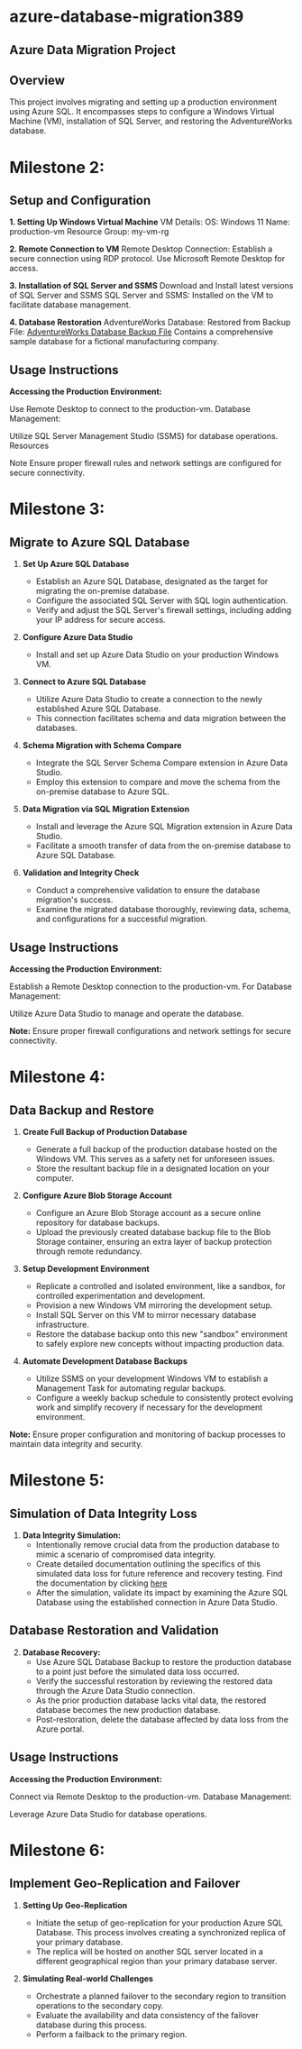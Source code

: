 # azure-database-migration389

## Azure Data Migration Project

## Overview

This project involves migrating and setting up a production environment using Azure SQL. It encompasses steps to configure a Windows Virtual Machine (VM), installation of SQL Server, and restoring the AdventureWorks database.

# Milestone 2:

## Setup and Configuration

**1. Setting Up Windows Virtual Machine**
VM Details:
OS: Windows 11
Name: production-vm
Resource Group: my-vm-rg

**2. Remote Connection to VM**
Remote Desktop Connection:
Establish a secure connection using RDP protocol.
Use Microsoft Remote Desktop for access.

**3. Installation of SQL Server and SSMS**
Download and Install latest versions of SQL Server and SSMS
SQL Server and SSMS:
Installed on the VM to facilitate database management.

**4. Database Restoration**
AdventureWorks Database:
Restored from Backup File:
[AdventureWorks Database Backup File](https://aicore-portal-public-prod-307050600709.s3.eu-west-1.amazonaws.com/project-files/93dd5a0c-212d-48eb-ad51-df521a9b4e9c/AdventureWorks2022.bak)
Contains a comprehensive sample database for a fictional manufacturing company.

## Usage Instructions

**Accessing the Production Environment:**

Use Remote Desktop to connect to the production-vm.
Database Management:

Utilize SQL Server Management Studio (SSMS) for database operations.
Resources

Note
Ensure proper firewall rules and network settings are configured for secure connectivity.

# Milestone 3:

## Migrate to Azure SQL Database

1. **Set Up Azure SQL Database**

   - Establish an Azure SQL Database, designated as the target for migrating the on-premise database.
   - Configure the associated SQL Server with SQL login authentication.
   - Verify and adjust the SQL Server's firewall settings, including adding your IP address for secure access.

2. **Configure Azure Data Studio**

   - Install and set up Azure Data Studio on your production Windows VM.

3. **Connect to Azure SQL Database**

   - Utilize Azure Data Studio to create a connection to the newly established Azure SQL Database.
   - This connection facilitates schema and data migration between the databases.

4. **Schema Migration with Schema Compare**

   - Integrate the SQL Server Schema Compare extension in Azure Data Studio.
   - Employ this extension to compare and move the schema from the on-premise database to Azure SQL.

5. **Data Migration via SQL Migration Extension**

   - Install and leverage the Azure SQL Migration extension in Azure Data Studio.
   - Facilitate a smooth transfer of data from the on-premise database to Azure SQL Database.

6. **Validation and Integrity Check**
   - Conduct a comprehensive validation to ensure the database migration's success.
   - Examine the migrated database thoroughly, reviewing data, schema, and configurations for a successful migration.

## Usage Instructions

**Accessing the Production Environment:**

Establish a Remote Desktop connection to the production-vm.
For Database Management:

Utilize Azure Data Studio to manage and operate the database.

**Note:**
Ensure proper firewall configurations and network settings for secure connectivity.

# Milestone 4:

## Data Backup and Restore

1. **Create Full Backup of Production Database**

   - Generate a full backup of the production database hosted on the Windows VM. This serves as a safety net for unforeseen issues.
   - Store the resultant backup file in a designated location on your computer.

2. **Configure Azure Blob Storage Account**

   - Configure an Azure Blob Storage account as a secure online repository for database backups.
   - Upload the previously created database backup file to the Blob Storage container, ensuring an extra layer of backup protection through remote redundancy.

3. **Setup Development Environment**

   - Replicate a controlled and isolated environment, like a sandbox, for controlled experimentation and development.
   - Provision a new Windows VM mirroring the development setup.
   - Install SQL Server on this VM to mirror necessary database infrastructure.
   - Restore the database backup onto this new "sandbox" environment to safely explore new concepts without impacting production data.

4. **Automate Development Database Backups**
   - Utilize SSMS on your development Windows VM to establish a Management Task for automating regular backups.
   - Configure a weekly backup schedule to consistently protect evolving work and simplify recovery if necessary for the development environment.

**Note:** Ensure proper configuration and monitoring of backup processes to maintain data integrity and security.

# Milestone 5:

## Simulation of Data Integrity Loss

1. **Data Integrity Simulation:**
   - Intentionally remove crucial data from the production database to mimic a scenario of compromised data integrity.
   - Create detailed documentation outlining the specifics of this simulated data loss for future reference and recovery testing.
     Find the documentation by clicking [here](data_corruption_process.docx)
   - After the simulation, validate its impact by examining the Azure SQL Database using the established connection in Azure Data Studio.

## Database Restoration and Validation

2. **Database Recovery:**
   - Use Azure SQL Database Backup to restore the production database to a point just before the simulated data loss occurred.
   - Verify the successful restoration by reviewing the restored data through the Azure Data Studio connection.
   - As the prior production database lacks vital data, the restored database becomes the new production database.
   - Post-restoration, delete the database affected by data loss from the Azure portal.

## Usage Instructions

**Accessing the Production Environment:**

Connect via Remote Desktop to the production-vm.
Database Management:

Leverage Azure Data Studio for database operations.

# Milestone 6:

## Implement Geo-Replication and Failover

1. **Setting Up Geo-Replication**

   - Initiate the setup of geo-replication for your production Azure SQL Database. This process involves creating a synchronized replica of your primary database.
   - The replica will be hosted on another SQL server located in a different geographical region than your primary database server.

2. **Simulating Real-world Challenges**
   - Orchestrate a planned failover to the secondary region to transition operations to the secondary copy.
   - Evaluate the availability and data consistency of the failover database during this process.
   - Perform a failback to the primary region.
